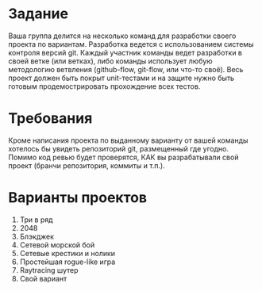 # Задание
Ваша группа делится на несколько команд для разработки своего проекта по вариантам. Разработка ведется с использованием системы контроля версий git. Каждый участник команды ведет разработки в своей ветке (или ветках), либо команды использует любую методологию ветвления (github-flow, git-flow, или что-то своё).
Весь проект должен быть покрыт unit-тестами и на защите нужно быть готовым продемострировать прохождение всех тестов. 

# Требования
Кроме написания проекта по выданному варианту от вашей команды хотелось бы увидеть репозиторий git, размещенный где угодно. Помимо код ревью будет проверятся, КАК вы разрабатывали свой проект (бранчи репозитория, коммиты и т.п.).

# Варианты проектов
1. Три в ряд
2. 2048
3. Блэкджек 
4. Сетевой морской бой
5. Сетевые крестики и нолики
6. Простейшая rogue-like игра
7. Raytracing шутер 
8. Свой вариант

